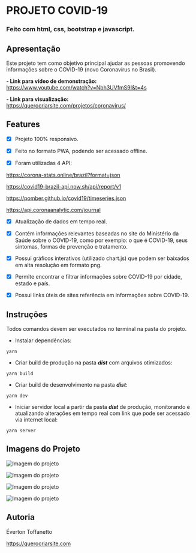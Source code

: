 # PROJETO COVID-19

### Feito com html, css, bootstrap e javascript.

## Apresentação

Este projeto tem como objetivo principal ajudar as pessoas promovendo informações sobre o COVID-19 (novo Coronavírus no Brasil).

<b>- Link para vídeo de demonstração:</b> <br>
https://www.youtube.com/watch?v=Nbh3UVfmS9I&t=4s

<b>- Link para visualização:</b> <br>
https://querocriarsite.com/projetos/coronavirus/

## Features

- [x] Projeto 100% responsivo.

- [x] Feito no formato PWA, podendo ser acessado offline.

- [x] Foram utilizadas 4 API: <br>

https://corona-stats.online/brazil?format=json <br>

https://covid19-brazil-api.now.sh/api/report/v1 <br>

https://pomber.github.io/covid19/timeseries.json <br>

https://api.coronaanalytic.com/journal <br>

- [x] Atualização de dados em tempo real.

- [x] Contém informações relevantes baseadas no site do Ministério da Saúde sobre o COVID-19, como por exemplo: o que é COVID-19, seus sintomas, formas de prevenção e tratamento.

- [x] Possui gráficos interativos (utilizado chart.js) que podem ser baixados em alta resolução em formato png.

- [x] Permite encontrar e filtrar informações sobre COVID-19 por cidade, estado e país.

- [x] Possui links úteis de sites referência em informações sobre COVID-19.

## Instruções

Todos comandos devem ser executados no terminal na pasta do projeto.

- Instalar dependências:

```
yarn
```

- Criar build de produção na pasta <b>*dist*</b> com arquivos otimizados:

```
yarn build
```

- Criar build de desenvolvimento na pasta <b>*dist*</b>:

```
yarn dev
```

- Iniciar servidor local a partir da pasta <b>*dist*</b> de produção, monitorando e atualizando alterações em tempo real com link que pode ser acessado via internet local:

```
yarn server
```

## Imagens do Projeto

![Imagem do projeto](https://github.com/querocriarsite/coronavirus/blob/master/screenshot/Screenshot1.jpg)

![Imagem do projeto](https://github.com/querocriarsite/coronavirus/blob/master/screenshot/Screenshot2.jpg)

![Imagem do projeto](https://github.com/querocriarsite/coronavirus/blob/master/screenshot/Screenshot3.jpg)

![Imagem do projeto](https://github.com/querocriarsite/coronavirus/blob/master/screenshot/Screenshot4.jpg)

## Autoria

Éverton Toffanetto

https://querocriarsite.com